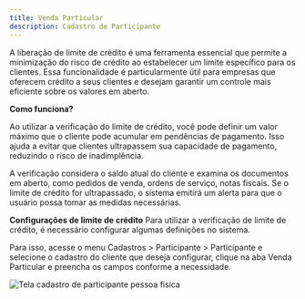 ```yaml
---
title: Venda Particular
description: Cadastro de Participante
---
```


A liberação de limite de crédito é uma ferramenta essencial que permite a minimização do risco de crédito ao estabelecer um limite específico para os clientes. Essa funcionalidade é particularmente útil para empresas que oferecem crédito a seus clientes e desejam garantir um controle mais eficiente sobre os valores em aberto.

**Como funciona?**

Ao utilizar a verificação do limite de crédito, você pode definir um valor máximo que o cliente pode acumular em pendências de pagamento. Isso ajuda a evitar que clientes ultrapassem sua capacidade de pagamento, reduzindo o risco de inadimplência.

A verificação considera o saldo atual do cliente e examina os documentos em aberto, como pedidos de venda, ordens de serviço, notas fiscais. Se o limite de crédito for ultrapassado, o sistema emitirá um alerta para que o usuário possa tomar as medidas necessárias.

**Configurações de limite de crédito**
Para utilizar a verificação de limite de crédito, é necessário configurar algumas definições no sistema.

Para isso, acesse o menu Cadastros > Participante > Participante e selecione o cadastro do cliente que deseja configurar, clique na aba Venda Particular e preencha os campos conforme a necessidade.

![Tela cadastro de participante pessoa fisica](/img/documentacao/participante/particular/001.gif)

